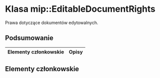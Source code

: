 # <a name="class-mipeditabledocumentrights"></a>Klasa mip::EditableDocumentRights 
Prawa dotyczące dokumentów edytowalnych.
## <a name="summary"></a>Podsumowanie
 Elementy członkowskie                        | Opisy                                
--------------------------------|---------------------------------------------
## <a name="members"></a>Elementy członkowskie